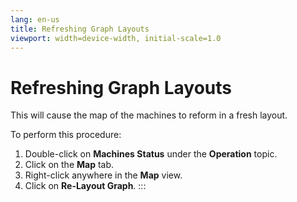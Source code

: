 ```yaml
---
lang: en-us
title: Refreshing Graph Layouts
viewport: width=device-width, initial-scale=1.0
---
```


#  Refreshing Graph Layouts

This will cause the map of the machines to reform in a fresh layout.

To perform this procedure:

1.  Double-click on **Machines Status** under the **Operation** topic.
2.  Click on the **Map** tab.
3.  Right-click anywhere in the **Map** view.
4.  Click on **Re-Layout Graph**.
:::

 

